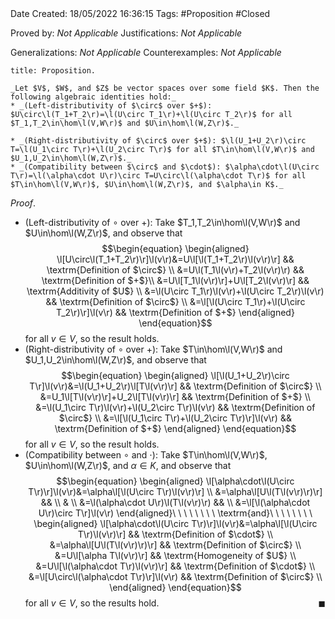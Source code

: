 <br />
<br />

Date Created: 18/05/2022 16:36:15
Tags: #Proposition #Closed

Proved by: _Not Applicable_
Justifications: _Not Applicable_

Generalizations: _Not Applicable_
Counterexamples: _Not Applicable_

``` ad-Proposition
title: Proposition.

_Let $V$, $W$, and $Z$ be vector spaces over some field $K$. Then the following algebraic identities hold:_
* _(Left-distributivity of $\circ$ over $+$): $U\circ\l(T_1+T_2\r)=\l(U\circ T_1\r)+\l(U\circ T_2\r)$ for all $T_1,T_2\in\hom\l(V,W\r)$ and $U\in\hom\l(W,Z\r)$._

* _(Right-distributivity of $\circ$ over $+$): $\l(U_1+U_2\r)\circ T=\l(U_1\circ T\r)+\l(U_2\circ T\r)$ for all $T\in\hom\l(V,W\r)$ and $U_1,U_2\in\hom\l(W,Z\r)$._
* _(Compatibility between $\circ$ and $\cdot$): $\alpha\cdot\l(U\circ T\r)=\l(\alpha\cdot U\r)\circ T=U\circ\l(\alpha\cdot T\r)$ for all $T\in\hom\l(V,W\r)$, $U\in\hom\l(W,Z\r)$, and $\alpha\in K$._

```

_Proof_.
* (Left-distributivity of $\circ$ over $+$): Take $T_1,T_2\in\hom\l(V,W\r)$ and $U\in\hom\l(W,Z\r)$, and observe that
$$\begin{equation}
    \begin{aligned}
        \l[U\circ\l(T_1+T_2\r)\r]\l(v\r)&=U\l[\l(T_1+T_2\r)\l(v\r)\r] && \textrm{Definition of $\circ$} \\
        &=U\l(T_1\l(v\r)+T_2\l(v\r)\r) && \textrm{Definition of $+$}\\
        &=U\l[T_1\l(v\r)\r]+U\l[T_2\l(v\r)\r] && \textrm{Additivity of $U$} \\
        &=\l(U\circ T_1\r)\l(v\r)+\l(U\circ T_2\r)\l(v\r) && \textrm{Definition of $\circ$} \\
        &=\l[\l(U\circ T_1\r)+\l(U\circ T_2\r)\r]\l(v\r) && \textrm{Definition of $+$}
    \end{aligned}
\end{equation}$$
for all $v\in V$, so the result holds.
* (Right-distributivity of $\circ$ over $+$): Take $T\in\hom\l(V,W\r)$ and $U_1,U_2\in\hom\l(W,Z\r)$, and observe that
$$\begin{equation}
    \begin{aligned}
        \l[\l(U_1+U_2\r)\circ T\r]\l(v\r)&=\l(U_1+U_2\r)\l[T\l(v\r)\r] && \textrm{Definition of $\circ$} \\
        &=U_1\l[T\l(v\r)\r]+U_2\l[T\l(v\r)\r] && \textrm{Definition of $+$} \\
        &=\l(U_1\circ T\r)\l(v\r)+\l(U_2\circ T\r)\l(v\r) && \textrm{Definition of $\circ$} \\
        &=\l[\l(U_1\circ T\r)+\l(U_2\circ T\r)\r]\l(v\r) && \textrm{Definition of $+$}
    \end{aligned}
\end{equation}$$
for all $v\in V$, so the result holds.
* (Compatibility between $\circ$ and $\cdot$): Take $T\in\hom\l(V,W\r)$, $U\in\hom\l(W,Z\r)$, and $\alpha\in K$, and observe that
$$\begin{equation}
    \begin{aligned}
        \l[\alpha\cdot\l(U\circ T\r)\r]\l(v\r)&=\alpha\l[\l(U\circ T\r)\l(v\r)\r] \\
        &=\alpha\l[U\l(T\l(v\r)\r)\r] && \\
        & \\
        &=\l(\alpha\cdot U\r)\l(T\l(v\r)\r) && \\
        &=\l[\l(\alpha\cdot U\r)\circ T\r]\l(v\r)
    \end{aligned}\ \ \ \ \ \ \ \ \textrm{and}\ \ \ \ \ \ \ \ 
    \begin{aligned}
        \l[\alpha\cdot\l(U\circ T\r)\r]\l(v\r)&=\alpha\l[\l(U\circ T\r)\l(v\r)\r] && \textrm{Definition of $\cdot$} \\
        &=\alpha\l[U\l(T\l(v\r)\r)\r] && \textrm{Definition of $\circ$} \\
        &=U\l[\alpha T\l(v\r)\r] && \textrm{Homogeneity of $U$} \\
        &=U\l[\l(\alpha\cdot T\r)\l(v\r)\r] && \textrm{Definition of $\cdot$} \\
        &=\l[U\circ\l(\alpha\cdot T\r)\r]\l(v\r) && \textrm{Definition of $\circ$} \\
    \end{aligned}
\end{equation}$$
for all $v\in V$, so the results hold.<span style="float:right;">$\blacksquare$</span>
